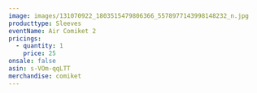 ```yaml
---
image: images/131070922_1803515479806366_5578977143998148232_n.jpg
producttype: Sleeves
eventName: Air Comiket 2
pricings:
  - quantity: 1
    price: 25
onsale: false
asin: s-VOm-qqLTT
merchandise: comiket
---
```

